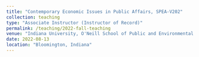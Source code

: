 ```yaml
---
title: "Contemporary Economic Issues in Public Affairs, SPEA-V202"
collection: teaching
type: "Associate Instructor (Instructor of Record)"
permalink: /teaching/2022-fall-teaching
venue: "Indiana University, O'Neill School of Public and Environmental Affairs"
date: 2022-08-13
location: "Bloomington, Indiana"
---
```



